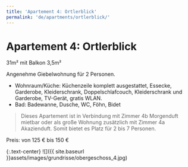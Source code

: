 ```yaml
---
title: 'Apartement 4: Ortlerblick'
permalink: 'de/apartments/ortlerblick/'
---
```


# Apartement 4: Ortlerblick

31m² mit Balkon 3,5m²

Angenehme Giebelwohnung für 2 Personen.

* Wohnraum/Küche: Küchenzeile komplett ausgestattet, Essecke, Garderobe, Kleiderschrank, Doppelschlafcouch, Kleiderschrank und Garderobe, TV-Gerät, gratis WLAN.
* Bad: Badewanne, Dusche, WC, Föhn, Bidet

> Dieses Apartement ist in Verbindung mit Zimmer 4b Morgenduft mietbar oder als große Wohnung zusätzlich mit Zimmer 4a Akazienduft.
> Somit bietet es Platz für 2 bis 7 Personen.

Preis: von 125 € bis 150 €

{:.text-center}
![]({{ site.baseurl }}assets/images/grundrisse/obergeschoss_4.jpg)
